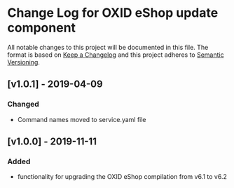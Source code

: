 # Change Log for OXID eShop update component

All notable changes to this project will be documented in this file.
The format is based on [Keep a Changelog](http://keepachangelog.com/)
and this project adheres to [Semantic Versioning](http://semver.org/).

## [v1.0.1] - 2019-04-09

### Changed
- Command names moved to service.yaml file

## [v1.0.0] - 2019-11-11

### Added

- functionality for upgrading the OXID eShop compilation from v6.1 to v6.2
